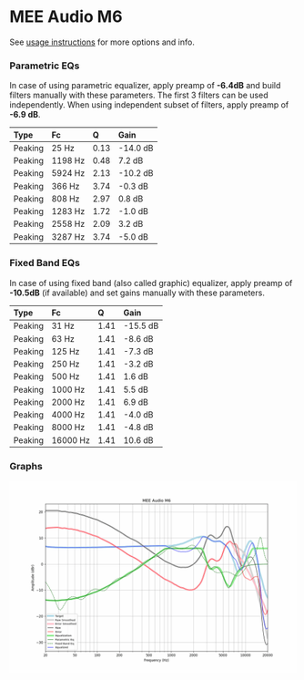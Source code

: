 # MEE Audio M6
See [usage instructions](https://github.com/jaakkopasanen/AutoEq#usage) for more options and info.

### Parametric EQs
In case of using parametric equalizer, apply preamp of **-6.4dB** and build filters manually
with these parameters. The first 3 filters can be used independently.
When using independent subset of filters, apply preamp of **-6.9 dB**.

| Type    | Fc      |    Q | Gain     |
|:--------|:--------|:-----|:---------|
| Peaking | 25 Hz   | 0.13 | -14.0 dB |
| Peaking | 1198 Hz | 0.48 | 7.2 dB   |
| Peaking | 5924 Hz | 2.13 | -10.2 dB |
| Peaking | 366 Hz  | 3.74 | -0.3 dB  |
| Peaking | 808 Hz  | 2.97 | 0.8 dB   |
| Peaking | 1283 Hz | 1.72 | -1.0 dB  |
| Peaking | 2558 Hz | 2.09 | 3.2 dB   |
| Peaking | 3287 Hz | 3.74 | -5.0 dB  |

### Fixed Band EQs
In case of using fixed band (also called graphic) equalizer, apply preamp of **-10.5dB**
(if available) and set gains manually with these parameters.

| Type    | Fc       |    Q | Gain     |
|:--------|:---------|:-----|:---------|
| Peaking | 31 Hz    | 1.41 | -15.5 dB |
| Peaking | 63 Hz    | 1.41 | -8.6 dB  |
| Peaking | 125 Hz   | 1.41 | -7.3 dB  |
| Peaking | 250 Hz   | 1.41 | -3.2 dB  |
| Peaking | 500 Hz   | 1.41 | 1.6 dB   |
| Peaking | 1000 Hz  | 1.41 | 5.5 dB   |
| Peaking | 2000 Hz  | 1.41 | 6.9 dB   |
| Peaking | 4000 Hz  | 1.41 | -4.0 dB  |
| Peaking | 8000 Hz  | 1.41 | -4.8 dB  |
| Peaking | 16000 Hz | 1.41 | 10.6 dB  |

### Graphs
![](./MEE%20Audio%20M6.png)